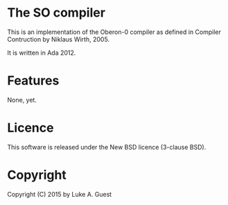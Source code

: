 The SO compiler
===============

This is an implementation of the Oberon-0 compiler as defined in Compiler Contruction by Niklaus Wirth, 2005.

It is written in Ada 2012.

Features
========

None, yet.

Licence
=======

This software is released under the New BSD licence (3-clause BSD).

Copyright
=========

Copyright (C) 2015 by Luke A. Guest
